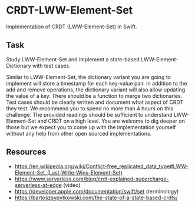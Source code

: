 # CRDT-LWW-Element-Set
Implementation of CRDT (LWW-Element-Set) in Swift.

## Task
Study LWW-Element-Set and implement a state-based LWW-Element-Dictionary with test cases.

Similar to LWW-Element-Set, the dictionary variant you are going to implement will store a timestamp for each key-value pair. In addition to the add and remove operations, the dictionary variant will also allow updating the value of a key. There should be a function to merge two dictionaries. Test cases should be clearly written and document what aspect of CRDT they test. We recommend you to spend no more than 4 hours on this challenge. The provided readings should be sufficient to understand LWW-Element-Set and CRDT on a high level. You are welcome to dig deeper on those but we expect you to come up with the implementation yourself without any help from other open sourced implementations.

## Resources
 - https://en.wikipedia.org/wiki/Conflict-free_replicated_data_type#LWW-Element-Set_(Last-Write-Wins-Element-Set)
 - https://www.serverless.com/blog/crdt-explained-supercharge-serverless-at-edge (video)
 - https://developer.apple.com/documentation/swift/set (terminology)
 - https://bartoszsypytkowski.com/the-state-of-a-state-based-crdts/
